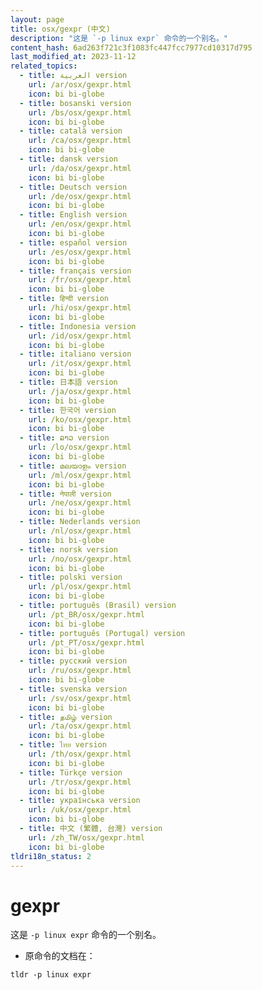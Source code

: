 ```yaml
---
layout: page
title: osx/gexpr (中文)
description: "这是 `-p linux expr` 命令的一个别名。"
content_hash: 6ad263f721c3f1083fc447fcc7977cd10317d795
last_modified_at: 2023-11-12
related_topics:
  - title: العربية version
    url: /ar/osx/gexpr.html
    icon: bi bi-globe
  - title: bosanski version
    url: /bs/osx/gexpr.html
    icon: bi bi-globe
  - title: català version
    url: /ca/osx/gexpr.html
    icon: bi bi-globe
  - title: dansk version
    url: /da/osx/gexpr.html
    icon: bi bi-globe
  - title: Deutsch version
    url: /de/osx/gexpr.html
    icon: bi bi-globe
  - title: English version
    url: /en/osx/gexpr.html
    icon: bi bi-globe
  - title: español version
    url: /es/osx/gexpr.html
    icon: bi bi-globe
  - title: français version
    url: /fr/osx/gexpr.html
    icon: bi bi-globe
  - title: हिन्दी version
    url: /hi/osx/gexpr.html
    icon: bi bi-globe
  - title: Indonesia version
    url: /id/osx/gexpr.html
    icon: bi bi-globe
  - title: italiano version
    url: /it/osx/gexpr.html
    icon: bi bi-globe
  - title: 日本語 version
    url: /ja/osx/gexpr.html
    icon: bi bi-globe
  - title: 한국어 version
    url: /ko/osx/gexpr.html
    icon: bi bi-globe
  - title: ລາວ version
    url: /lo/osx/gexpr.html
    icon: bi bi-globe
  - title: മലയാളം version
    url: /ml/osx/gexpr.html
    icon: bi bi-globe
  - title: नेपाली version
    url: /ne/osx/gexpr.html
    icon: bi bi-globe
  - title: Nederlands version
    url: /nl/osx/gexpr.html
    icon: bi bi-globe
  - title: norsk version
    url: /no/osx/gexpr.html
    icon: bi bi-globe
  - title: polski version
    url: /pl/osx/gexpr.html
    icon: bi bi-globe
  - title: português (Brasil) version
    url: /pt_BR/osx/gexpr.html
    icon: bi bi-globe
  - title: português (Portugal) version
    url: /pt_PT/osx/gexpr.html
    icon: bi bi-globe
  - title: русский version
    url: /ru/osx/gexpr.html
    icon: bi bi-globe
  - title: svenska version
    url: /sv/osx/gexpr.html
    icon: bi bi-globe
  - title: தமிழ் version
    url: /ta/osx/gexpr.html
    icon: bi bi-globe
  - title: ไทย version
    url: /th/osx/gexpr.html
    icon: bi bi-globe
  - title: Türkçe version
    url: /tr/osx/gexpr.html
    icon: bi bi-globe
  - title: українська version
    url: /uk/osx/gexpr.html
    icon: bi bi-globe
  - title: 中文 (繁體, 台灣) version
    url: /zh_TW/osx/gexpr.html
    icon: bi bi-globe
tldri18n_status: 2
---
```

# gexpr

这是 `-p linux expr` 命令的一个别名。

- 原命令的文档在：

`tldr -p linux expr`
